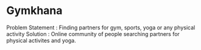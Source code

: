 # Gymkhana
Problem Statement : Finding partners for gym, sports, yoga or any physical activity
Solution : Online community of people searching partners for physical activites and yoga.
